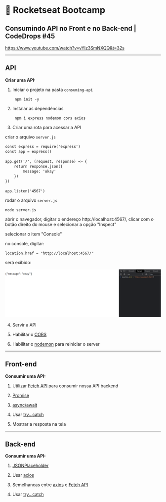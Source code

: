 # :rocket: Rocketseat Bootcamp

## Consumindo API no Front e no Back-end | CodeDrops #45

https://www.youtube.com/watch?v=vYlz3SmNXQQ&t=32s  
___
## API

**Criar uma API:**  

1. Iniciar o projeto na pasta ```consuming-api```

        npm init -y


2. Instalar as dependências

        npm i express nodemon cors axios

3. Criar uma rota para acessar a API 

criar o arquivo ```server.js```  

```
const express = require('express')
const app = express()

app.get('/', (request, response) => {
    return response.json({
        message: 'okay'
    })
})

app.listen('4567')
```

rodar o arquivo ```server.js```  

```
node server.js
```

abrir o navegador, digitar o endereço http://localhost:4567/, clicar com o botão direito do mouse e selecionar a opção "Inspect"  

selecionar o item "Console"  

no console, digitar:

```
location.href = "http://localhost:4567/"
```

será exibido:  

![screenshot01](./.github/screenshot01.PNG)


4. Servir a API

5. Habilitar o [CORS](https://github.com/expressjs/cors#readme)

6. Habilitar o [nodemon](https://nodemon.io/) para reiniciar o server

___
## Front-end

**Consumir uma API:**  

1. Utilizar [Fetch API](https://developer.mozilla.org/en-US/docs/Web/API/Fetch_API) para consumir nossa API backend

2. [Promise](https://developer.mozilla.org/en-US/docs/Web/JavaScript/Reference/Global_Objects/Promise)

3. [async/await](https://developer.mozilla.org/en-US/docs/Web/JavaScript/Reference/Statements/async_function)

4. Usar [try...catch](https://developer.mozilla.org/en-US/docs/Web/JavaScript/Reference/Statements/try...catch)

5. Mostrar a resposta na tela

___
## Back-end

**Consumir uma API:**  

1. [JSONPlaceholder](https://jsonplaceholder.typicode.com/)

2. Usar [axios](https://axios-http.com/)

3. Semelhancas entre [axios](https://axios-http.com/) e [Fetch API](https://developer.mozilla.org/en-US/docs/Web/API/Fetch_API)

4. Usar [try...catch](https://developer.mozilla.org/en-US/docs/Web/JavaScript/Reference/Statements/try...catch)
